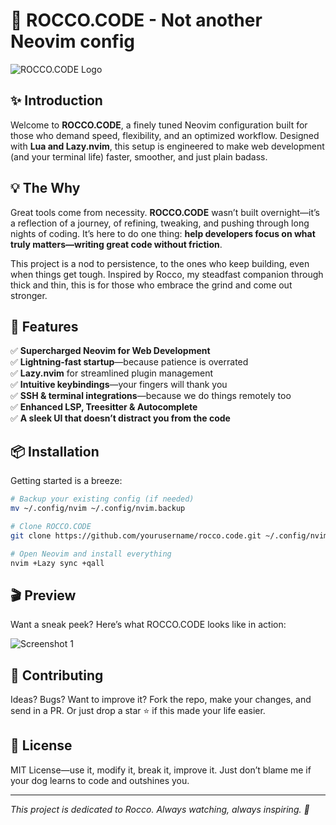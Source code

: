 # 🚀 ROCCO.CODE - Not another Neovim config

![ROCCO.CODE Logo](https://res.cloudinary.com/dlj66ezaw/image/upload/v1738702597/PORTFOLIO/projects/ad1stpu3e9hejlvizg15.avif)

## ✨ Introduction
Welcome to **ROCCO.CODE**, a finely tuned Neovim configuration built for those who demand speed, flexibility, and an optimized workflow. Designed with **Lua and Lazy.nvim**, this setup is engineered to make web development (and your terminal life) faster, smoother, and just plain badass. 

## 💡 The Why
Great tools come from necessity. **ROCCO.CODE** wasn’t built overnight—it’s a reflection of a journey, of refining, tweaking, and pushing through long nights of coding. It’s here to do one thing: **help developers focus on what truly matters—writing great code without friction**. 

This project is a nod to persistence, to the ones who keep building, even when things get tough. Inspired by Rocco, my steadfast companion through thick and thin, this is for those who embrace the grind and come out stronger. 

## 🚀 Features
✅ **Supercharged Neovim for Web Development**  
✅ **Lightning-fast startup**—because patience is overrated  
✅ **Lazy.nvim** for streamlined plugin management  
✅ **Intuitive keybindings**—your fingers will thank you  
✅ **SSH & terminal integrations**—because we do things remotely too  
✅ **Enhanced LSP, Treesitter & Autocomplete**  
✅ **A sleek UI that doesn’t distract you from the code**  

## 📦 Installation
Getting started is a breeze:

```sh
# Backup your existing config (if needed)
mv ~/.config/nvim ~/.config/nvim.backup

# Clone ROCCO.CODE
git clone https://github.com/yourusername/rocco.code.git ~/.config/nvim

# Open Neovim and install everything
nvim +Lazy sync +qall
```

## 🎬 Preview
Want a sneak peek? Here’s what ROCCO.CODE looks like in action:

![Screenshot 1](https://res.cloudinary.com/dlj66ezaw/image/upload/v1738702332/PORTFOLIO/projects/rbi0bd45liwdxduk1ywf.png)

## 🤝 Contributing
Ideas? Bugs? Want to improve it? Fork the repo, make your changes, and send in a PR. Or just drop a star ⭐ if this made your life easier.

## 📜 License
MIT License—use it, modify it, break it, improve it. Just don’t blame me if your dog learns to code and outshines you.

---
_This project is dedicated to Rocco. Always watching, always inspiring. 🐾_
